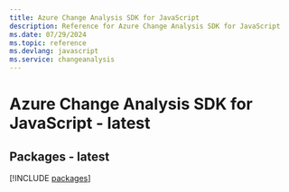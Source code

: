 ```yaml
---
title: Azure Change Analysis SDK for JavaScript
description: Reference for Azure Change Analysis SDK for JavaScript
ms.date: 07/29/2024
ms.topic: reference
ms.devlang: javascript
ms.service: changeanalysis
---
```

# Azure Change Analysis SDK for JavaScript - latest
## Packages - latest
[!INCLUDE [packages](change-analysis-index.md)]
